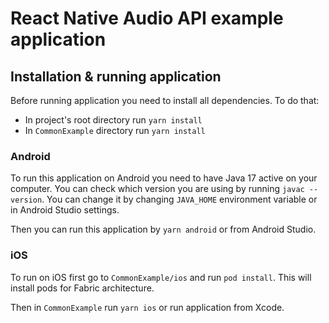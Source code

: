 # React Native Audio API example application

## Installation & running application

Before running application you need to install all dependencies. To do that:

- In project's root directory run `yarn install`
- In `CommonExample` directory run `yarn install`

### Android

To run this application on Android you need to have Java 17 active on your computer. You can check which version you are using by running `javac --version`. You can change it by changing `JAVA_HOME` environment variable or in Android Studio settings.

Then you can run this application by `yarn android` or from Android Studio.

### iOS

To run on iOS first go to `CommonExample/ios` and run `pod install`. This will install pods for Fabric architecture.

Then in `CommonExample` run `yarn ios` or run application from Xcode.
